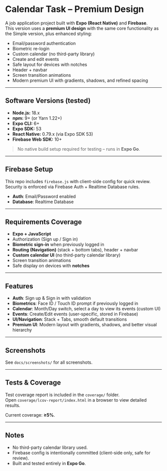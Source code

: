 # Calendar Task – Premium Design

A job application project built with **Expo (React Native)** and **Firebase**.  
This version uses a **premium UI design** with the same core functionality as the Simple version, plus enhanced styling:
- Email/password authentication
- Biometric re-login
- Custom calendar (no third-party library)
- Create and edit events
- Safe layout for devices with notches
- Header + navbar
- Screen transition animations
- Modern premium UI with gradients, shadows, and refined spacing

---

## Software Versions (tested)

- **Node.js:** 18.x
- **npm:** 9+ (or Yarn 1.22+)
- **Expo CLI:** 6+
- **Expo SDK:** 53
- **React Native:** 0.79.x (via Expo SDK 53)
- **Firebase Web SDK:** 10+

> No native build setup required for testing – runs in **Expo Go**.

---

## Firebase Setup

This repo includes `firebase.js` with client-side config for quick review.  
Security is enforced via Firebase Auth + Realtime Database rules.

- **Auth**: Email/Password enabled
- **Database**: Realtime Database

---

## Requirements Coverage

- **Expo + JavaScript**
- Authorization (Sign up / Sign in)
- **Biometric sign-in** when previously logged in
- **Routing (Navigation)** (stack + bottom tabs), header + navbar
- **Custom calendar UI** (no third-party calendar library)
- Screen transition animations
- Safe display on devices with **notches**

---

## Features

- **Auth**: Sign up & Sign in with validation
- **Biometrics**: Face ID / Touch ID prompt if previously logged in
- **Calendar**: Month/Day switch, select a day to view its events (custom UI)
- **Events**: Create/Edit events (user-specific, stored in Firebase)
- **UI/Navigation**: Stack + Tabs, smooth default transitions
- **Premium UI**: Modern layout with gradients, shadows, and better visual hierarchy

---

## Screenshots

See `docs/screenshots/` for all screenshots.

---

## Tests & Coverage

Test coverage report is included in the `coverage/` folder.  
Open `coverage/lcov-report/index.html` in a browser to view detailed results.

Current coverage: **≥5%**.

---

## Notes

- No third-party calendar library used.
- Firebase config is intentionally committed (client-side only, safe for review).
- Built and tested entirely in **Expo Go**.
